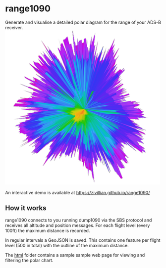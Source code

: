 # range1090

Generate and visualise a detailed polar diagram for the range of your ADS-B receiver.
![Screenshot](logo.png)

An interactive demo is available at https://zivillian.github.io/range1090/

## How it works

range1090 connects to you running dump1090 via the SBS protocol and receives all altitude and position messages. For each flight level (every 100ft) the maximum distance is recorded.

In regular intervals a GeoJSON is saved. This contains one feature per flight level (500 in total) with the outline of the maximum distance.

The [html](html) folder contains a sample sample web page for viewing and filtering the polar chart.
